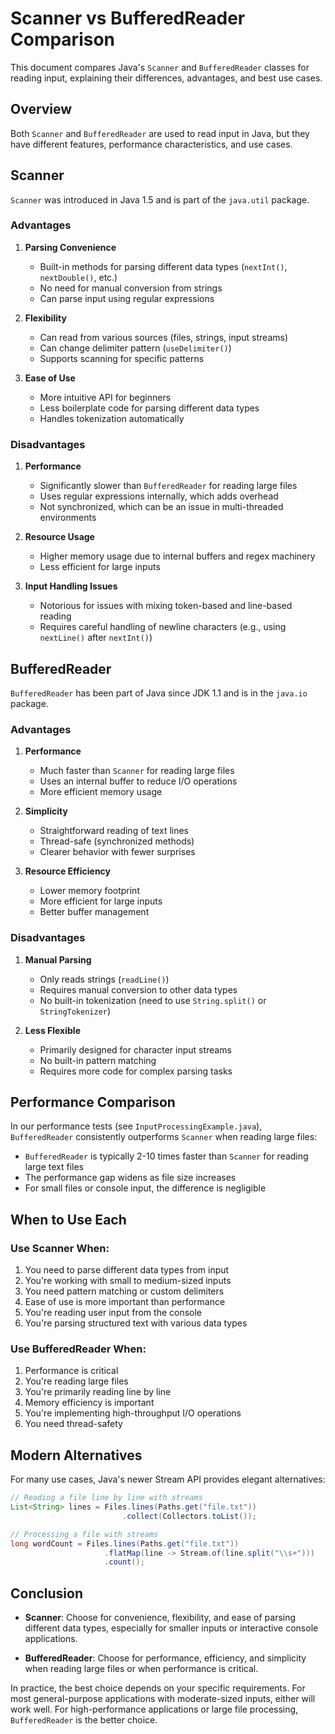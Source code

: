 # Scanner vs BufferedReader Comparison

This document compares Java's `Scanner` and `BufferedReader` classes for reading input, explaining their differences, advantages, and best use cases.

## Overview

Both `Scanner` and `BufferedReader` are used to read input in Java, but they have different features, performance characteristics, and use cases.

## Scanner

`Scanner` was introduced in Java 1.5 and is part of the `java.util` package.

### Advantages

1. **Parsing Convenience**
   - Built-in methods for parsing different data types (`nextInt()`, `nextDouble()`, etc.)
   - No need for manual conversion from strings
   - Can parse input using regular expressions

2. **Flexibility**
   - Can read from various sources (files, strings, input streams)
   - Can change delimiter pattern (`useDelimiter()`)
   - Supports scanning for specific patterns

3. **Ease of Use**
   - More intuitive API for beginners
   - Less boilerplate code for parsing different data types
   - Handles tokenization automatically

### Disadvantages

1. **Performance**
   - Significantly slower than `BufferedReader` for reading large files
   - Uses regular expressions internally, which adds overhead
   - Not synchronized, which can be an issue in multi-threaded environments

2. **Resource Usage**
   - Higher memory usage due to internal buffers and regex machinery
   - Less efficient for large inputs

3. **Input Handling Issues**
   - Notorious for issues with mixing token-based and line-based reading
   - Requires careful handling of newline characters (e.g., using `nextLine()` after `nextInt()`)

## BufferedReader

`BufferedReader` has been part of Java since JDK 1.1 and is in the `java.io` package.

### Advantages

1. **Performance**
   - Much faster than `Scanner` for reading large files
   - Uses an internal buffer to reduce I/O operations
   - More efficient memory usage

2. **Simplicity**
   - Straightforward reading of text lines
   - Thread-safe (synchronized methods)
   - Clearer behavior with fewer surprises

3. **Resource Efficiency**
   - Lower memory footprint
   - More efficient for large inputs
   - Better buffer management

### Disadvantages

1. **Manual Parsing**
   - Only reads strings (`readLine()`)
   - Requires manual conversion to other data types
   - No built-in tokenization (need to use `String.split()` or `StringTokenizer`)

2. **Less Flexible**
   - Primarily designed for character input streams
   - No built-in pattern matching
   - Requires more code for complex parsing tasks

## Performance Comparison

In our performance tests (see `InputProcessingExample.java`), `BufferedReader` consistently outperforms `Scanner` when reading large files:

- `BufferedReader` is typically 2-10 times faster than `Scanner` for reading large text files
- The performance gap widens as file size increases
- For small files or console input, the difference is negligible

## When to Use Each

### Use Scanner When:

1. You need to parse different data types from input
2. You're working with small to medium-sized inputs
3. You need pattern matching or custom delimiters
4. Ease of use is more important than performance
5. You're reading user input from the console
6. You're parsing structured text with various data types

### Use BufferedReader When:

1. Performance is critical
2. You're reading large files
3. You're primarily reading line by line
4. Memory efficiency is important
5. You're implementing high-throughput I/O operations
6. You need thread-safety

## Modern Alternatives

For many use cases, Java's newer Stream API provides elegant alternatives:

```java
// Reading a file line by line with streams
List<String> lines = Files.lines(Paths.get("file.txt"))
                         .collect(Collectors.toList());

// Processing a file with streams
long wordCount = Files.lines(Paths.get("file.txt"))
                     .flatMap(line -> Stream.of(line.split("\\s+")))
                     .count();
```

## Conclusion

- **Scanner**: Choose for convenience, flexibility, and ease of parsing different data types, especially for smaller inputs or interactive console applications.

- **BufferedReader**: Choose for performance, efficiency, and simplicity when reading large files or when performance is critical.

In practice, the best choice depends on your specific requirements. For most general-purpose applications with moderate-sized inputs, either will work well. For high-performance applications or large file processing, `BufferedReader` is the better choice.
